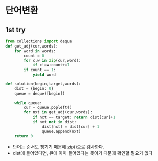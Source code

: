 # 단어변환


## 1st try

```python
from collections import deque
def get_adj(cur,words):
    for word in words:
        count = 0
        for c,w in zip(cur,word):
            if c!=w:count+=1
        if count == 1:
            yield word

def solution(begin,target,words):
    dist = {begin: 0}
    queue = deque([begin])
    
    while queue:
        cur = queue.popleft()
        for nxt in get_adj(cur,words):
            if nxt == target: return dist[cur]+1
            if nxt not in dist:
                dist[nxt] = dist[cur] + 1
                queue.append(nxt)
    return 0
```

- 단어는 순서도 챙기기 때문에 zip()으로 검사한다.
- dist에 들어있다면, 큐에 이미 들어있다는 뜻이기 때문에 확인할 필요가 없다
